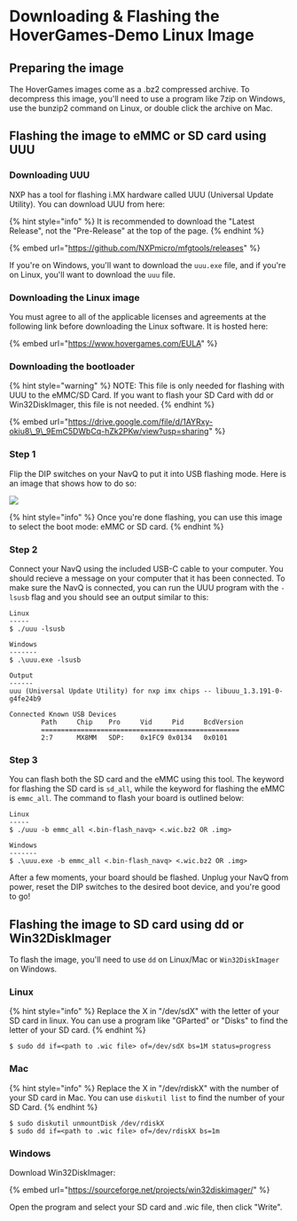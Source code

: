 # Downloading & Flashing the HoverGames-Demo Linux Image

## Preparing the image

The HoverGames images come as a .bz2 compressed archive. To decompress this image, you'll need to use a program like 7zip on Windows, use the bunzip2 command on Linux, or double click the archive on Mac.

## Flashing the image to eMMC or SD card using UUU

### Downloading UUU

NXP has a tool for flashing i.MX hardware called UUU \(Universal Update Utility\). You can download UUU from here:

{% hint style="info" %}
It is recommended to download the "Latest Release", not the "Pre-Release" at the top of the page.
{% endhint %}

{% embed url="https://github.com/NXPmicro/mfgtools/releases" %}

If you're on Windows, you'll want to download the `uuu.exe` file, and if you're on Linux, you'll want to download the `uuu` file.

### Downloading the Linux image

You must agree to all of the applicable licenses and agreements at the following link before downloading the Linux software. It is hosted here:

{% embed url="https://www.hovergames.com/EULA" %}

### Downloading the bootloader

{% hint style="warning" %}
NOTE: This file is only needed for flashing with UUU to the eMMC/SD Card. If you want to flash your SD Card with dd or Win32DiskImager, this file is not needed.
{% endhint %}

{% embed url="https://drive.google.com/file/d/1AYRxy-okiu8\_9\_9EmC5DWbCq-hZk2PKw/view?usp=sharing" %}



### Step 1

Flip the DIP switches on your NavQ to put it into USB flashing mode. Here is an image that shows how to do so:

![](../../.gitbook/assets/image%20%2844%29.png)

{% hint style="info" %}
Once you're done flashing, you can use this image to select the boot mode: eMMC or SD card.
{% endhint %}

### Step 2

Connect your NavQ using the included USB-C cable to your computer. You should recieve a message on your computer that it has been connected. To make sure the NavQ is connected, you can run the UUU program with the `-lsusb` flag and you should see an output similar to this:

```text
Linux
-----
$ ./uuu -lsusb

Windows
-------
$ .\uuu.exe -lsusb

Output
------
uuu (Universal Update Utility) for nxp imx chips -- libuuu_1.3.191-0-g4fe24b9

Connected Known USB Devices
        Path     Chip    Pro     Vid     Pid     BcdVersion
        ==================================================
        2:7      MX8MM   SDP:    0x1FC9 0x0134   0x0101
```

### Step 3

You can flash both the SD card and the eMMC using this tool. The keyword for flashing the SD card is `sd_all`, while the keyword for flashing the eMMC is `emmc_all`. The command to flash your board is outlined below:

```text
Linux
-----
$ ./uuu -b emmc_all <.bin-flash_navq> <.wic.bz2 OR .img>

Windows
-------
$ .\uuu.exe -b emmc_all <.bin-flash_navq> <.wic.bz2 OR .img>
```

After a few moments, your board should be flashed. Unplug your NavQ from power, reset the DIP switches to the desired boot device, and you're good to go!

## Flashing the image to SD card using dd or Win32DiskImager

To flash the image, you'll need to use `dd` on Linux/Mac or `Win32DiskImager` on Windows. 

### Linux

{% hint style="info" %}
Replace the X in "/dev/sdX" with the letter of your SD card in linux. You can use a program like "GParted" or "Disks" to find the letter of your SD card.
{% endhint %}

```text
$ sudo dd if=<path to .wic file> of=/dev/sdX bs=1M status=progress
```

### Mac

{% hint style="info" %}
Replace the X in "/dev/rdiskX" with the number of your SD card in Mac. You can use `diskutil list` to find the number of your SD Card.
{% endhint %}

```text
$ sudo diskutil unmountDisk /dev/rdiskX
$ sudo dd if=<path to .wic file> of=/dev/rdiskX bs=1m
```

### Windows

Download Win32DiskImager:

{% embed url="https://sourceforge.net/projects/win32diskimager/" %}

Open the program and select your SD card and .wic file, then click "Write".

